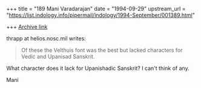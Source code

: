 +++
title = "189 Mani Varadarajan"
date = "1994-09-29"
upstream_url = "https://list.indology.info/pipermail/indology/1994-September/001389.html"

+++
[Archive link](https://list.indology.info/pipermail/indology/1994-September/001389.html)

thrapp at helios.nosc.mil writes:
> Of these the Velthuis font was the best but lacked characters
> for Vedic and Upanisad Sanskrit.

What character does it lack for Upanishadic Sanskrit? I can't
think of any.

Mani







